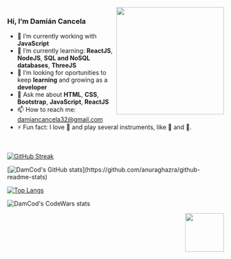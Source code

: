 
<img align="right" height="250" width="250" src="https://thumbs.gfycat.com/UntidyUnlinedKudu.webp">

### Hi, I’m Damián Cancela

- 🔭 I’m currently working with **JavaScript**
- 🌱 I’m currently learning: **ReactJS**, **NodeJS**, **SQL and NoSQL databases**, **ThreeJS**
- 🤔 I’m looking for oportunities to keep **learning** and growing as a **developer**
- 💬 Ask me about **HTML**, **CSS**, **Bootstrap**, **JavaScript**, **ReactJS**
- 📫 How to reach me: [damiancancela32@gmail.com](https://mail.google.com/mail/?view=cm&source=mailto&to=damiancancela32@gmail.com)
- ⚡ Fun fact: I love :musical_note: and play several instruments, like :guitar: and :musical_keyboard:.

<br clear="right"/>


[![GitHub Streak](https://github-readme-streak-stats.herokuapp.com/?user=DamCod&theme=tokyonight)](https://git.io/streak-stats)

[![DamCod's GitHub stats](https://github-readme-stats.vercel.app/api?username=DamCod&count_private=true&show_icons=true&theme=tokyonight&hide=prs,issues,)](https://github.com/anuraghazra/github-readme-stats)

[![Top Langs](https://github-readme-stats.vercel.app/api/top-langs/?username=anuraghazra&layout=compact&theme=tokyonight)](https://github.com/anuraghazra/github-readme-stats)


![DamCod's CodeWars stats](https://github-readme-codewars-stats.herokuapp.com/api/?username=DamCod&card&colormode=dark_mode)

<img align="right" height="90" width="90" src="https://c.tenor.com/NrdO5No6MXAAAAAd/dance-infinite-loop.gif">



